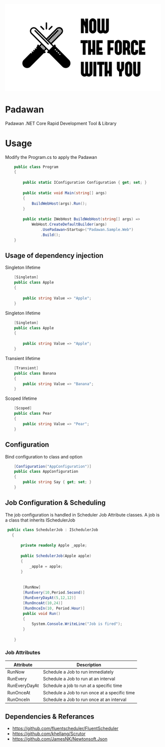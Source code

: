 <p align="center">
    <a href="#Padawan">
        <img alt="logo" src="now-the-force-with-you.png">
    </a>
</p>

# Padawan
Padawan  .NET Core Rapid Development Tool &amp; Library


# Usage

Modify the Program.cs to apply the Padawan
```csharp
    public class Program
    {

        public static IConfiguration Configuration { get; set; }

        public static void Main(string[] args)
        {
            BuildWebHost(args).Run();
        }

        public static IWebHost BuildWebHost(string[] args) =>
            WebHost.CreateDefaultBuilder(args)
                .UsePadawan<Startup>("Padawan.Sample.Web")
                .Build();
    }
```

## Usage of dependency injection

Singleton lifetime

```csharp
    [Singleton]
    public class Apple
    {

        public string Value => "Apple";
    }
```

Singleton lifetime

```csharp
    [Singleton]
    public class Apple
    {

        public string Value => "Apple";
    }
```


Transient lifetime

```csharp
    [Transient]
    public class Banana
    {
        public string Value => "Banana";
    }
```

Scoped lifetime

```csharp
    [Scoped]
    public class Pear
    {
        public string Value => "Pear";
    }
```
## Configuration

Bind configuration to class and option<T>
```csharp
    [Configuration("AppConfiguration")]
    public class AppConfiguration
    {
        public string Say { get; set; }
    }
```
    
## Job Configuration & Scheduling
The job configuration is handled in Scheduler Job Attribute classes. A job is a class that inherits ISchedulerJob

```csharp
 public class SchedulerJob : ISchedulerJob
   {

       private readonly Apple _apple;

       public SchedulerJob(Apple apple)
       {
           _apple = apple;
       }


        [RunNow]
        [RunEvery(10,Period.Second)]
        [RunEveryDayAt(5,12,12)] 
        [RunOnceAt(10,24)]
        [RunOnceIn(10, Period.Hour)]
        public void Run()
        {
            System.Console.WriteLine("Job is fired");
        }

    }
 ```
### Job Attributes

| Attribute | Description |
| ------ | ------ |
| RunNow |  Schedule a Job to run immediately |
| RunEvery |  Schedule a Job to run at an interval |
| RunEveryDayAt | Schedule a job to run at a specific time |
| RunOnceAt | Schedule a Job to run once at a specific time |
| RunOnceIn | Schedule a Job to run once at an interval |



## Dependencies & Referances

- https://github.com/fluentscheduler/FluentScheduler
- https://github.com/khellang/Scrutor
- https://github.com/JamesNK/Newtonsoft.Json
